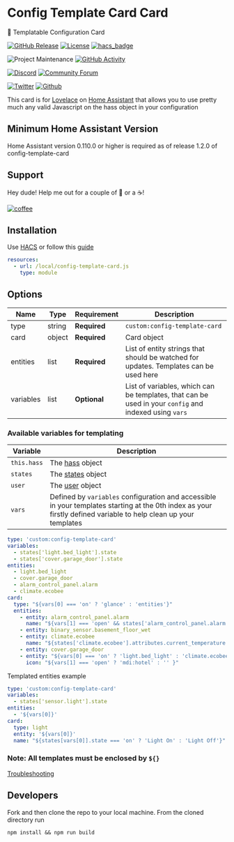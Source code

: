 # Config Template Card Card

📝 Templatable Configuration Card

[![GitHub Release][releases-shield]][releases]
[![License][license-shield]](LICENSE.md)
[![hacs_badge](https://img.shields.io/badge/HACS-Default-orange.svg?style=for-the-badge)](https://github.com/custom-components/hacs)

![Project Maintenance][maintenance-shield]
[![GitHub Activity][commits-shield]][commits]

[![Discord][discord-shield]][discord]
[![Community Forum][forum-shield]][forum]

[![Twitter][twitter]][twitter]
[![Github][github]][github]

This card is for [Lovelace](https://www.home-assistant.io/lovelace) on [Home Assistant](https://www.home-assistant.io/) that allows you to use pretty much any valid Javascript on the hass object in your configuration

## Minimum Home Assistant Version

Home Assistant version 0.110.0 or higher is required as of release 1.2.0 of config-template-card

## Support

Hey dude! Help me out for a couple of :beers: or a :coffee:!

[![coffee](https://www.buymeacoffee.com/assets/img/custom_images/black_img.png)](https://www.buymeacoffee.com/zJtVxUAgH)

## Installation

Use [HACS](https://hacs.xyz) or follow this [guide](https://github.com/thomasloven/hass-config/wiki/Lovelace-Plugins)

```yaml
resources:
  - url: /local/config-template-card.js
    type: module
```

## Options

| Name      | Type   | Requirement  | Description                                                                                           |
| --------- | ------ | ------------ | ----------------------------------------------------------------------------------------------------- |
| type      | string | **Required** | `custom:config-template-card`                                                                         |
| card      | object | **Required** | Card object                                                                                           |
| entities  | list   | **Required** | List of entity strings that should be watched for updates. Templates can be used here                 |
| variables | list   | **Optional** | List of variables, which can be templates, that can be used in your `config` and indexed using `vars` |

### Available variables for templating

| Variable    | Description                                                                                                                                                      |
| ----------- | ---------------------------------------------------------------------------------------------------------------------------------------------------------------- |
| `this.hass` | The [hass](https://developers.home-assistant.io/docs/en/frontend_data.html) object                                                                               |
| `states`    | The [states](https://developers.home-assistant.io/docs/en/frontend_data.html#hassstates) object                                                                  |
| `user`      | The [user](https://developers.home-assistant.io/docs/en/frontend_data.html#hassuser) object                                                                      |
| `vars`      | Defined by `variables` configuration and accessible in your templates starting at the 0th index as your firstly defined variable to help clean up your templates |

```yaml
type: 'custom:config-template-card'
variables:
  - states['light.bed_light'].state
  - states['cover.garage_door'].state
entities:
  - light.bed_light
  - cover.garage_door
  - alarm_control_panel.alarm
  - climate.ecobee
card:
  type: "${vars[0] === 'on' ? 'glance' : 'entities'}"
  entities:
    - entity: alarm_control_panel.alarm
      name: "${vars[1] === 'open' && states['alarm_control_panel.alarm'].state === 'armed_home' ? 'Close the garage!' : ''}"
    - entity: binary_sensor.basement_floor_wet
    - entity: climate.ecobee
      name: "${states['climate.ecobee'].attributes.current_temperature > 22 ? 'Cozy' : 'Too Hot/Cold'}"
    - entity: cover.garage_door
    - entity: "${vars[0] === 'on' ? 'light.bed_light' : 'climate.ecobee'}"
      icon: "${vars[1] === 'open' ? 'mdi:hotel' : '' }"
```

Templated entities example

```yaml
type: 'custom:config-template-card'
variables:
  - states['sensor.light'].state
entities:
  - '${vars[0]}'
card:
  type: light
  entity: '${vars[0]}'
  name: "${states[vars[0]].state === 'on' ? 'Light On' : 'Light Off'}"
```

### Note: All templates must be enclosed by `${}`

[Troubleshooting](https://github.com/thomasloven/hass-config/wiki/Lovelace-Plugins)

## Developers

Fork and then clone the repo to your local machine. From the cloned directory run

`npm install && npm run build`

[commits-shield]: https://img.shields.io/github/commit-activity/y/custom-cards/config-template-card.svg?style=for-the-badge
[commits]: https://github.com/custom-cards/config-template-card/commits/master
[discord]: https://discord.gg/Qa5fW2R
[discord-shield]: https://img.shields.io/discord/330944238910963714.svg?style=for-the-badge
[forum-shield]: https://img.shields.io/badge/community-forum-brightgreen.svg?style=for-the-badge
[forum]: https://community.home-assistant.io/t/100-templatable-lovelace-configuration-card/105241
[license-shield]: https://img.shields.io/github/license/custom-cards/config-template-card.svg?style=for-the-badge
[maintenance-shield]: https://img.shields.io/badge/maintainer-Ian%20Richardson%20%40iantrich-blue.svg?style=for-the-badge
[releases-shield]: https://img.shields.io/github/release/custom-cards/config-template-card.svg?style=for-the-badge
[releases]: https://github.com/custom-cards/config-template-card/releases
[twitter]: https://img.shields.io/twitter/follow/iantrich.svg?style=social
[github]: https://img.shields.io/github/followers/iantrich.svg?style=social
